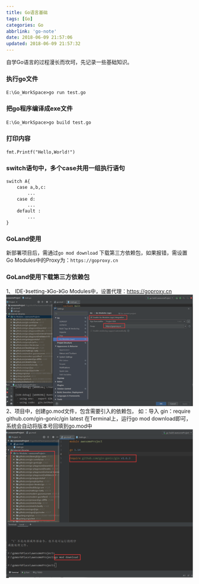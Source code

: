 ```yaml
---
title: Go语言基础
tags: [Go]
categories: Go
abbrlink: 'go-note'
date: 2018-06-09 21:57:06
updated: 2018-06-09 21:57:32
---
```

自学Go语言的过程漫长而坎坷，先记录一些基础知识。

### 执行go文件
`E:\Go_WorkSpace>go run test.go`

### 把go程序编译成exe文件
`E:\Go_WorkSpace>go build test.go`

### 打印内容
`fmt.Printf("Hello,World!")`

### switch语句中，多个case共用一组执行语句
```shell
switch A{
	case a,b,c:
		...
	case d:
		...
	default :
		...
}
```

### GoLand使用
新部署项目后，需通过`go mod download` 下载第三方依赖包，如果报错，需设置Go Modules中的Proxy为：`https://goproxy.cn`

### GoLand使用下载第三方依赖包
1、 IDE-》setting-》Go-》Go Modules中，设置代理：https://goproxy.cn
![](/images/goland_1.png)
2、项目中，创建go.mod文件，包含需要引入的依赖包，
如：导入 gin：require github.com/gin-gonic/gin latest
在Terminal上，运行go mod download即可，系统会自动将版本号回填到go.mod中
![](/images/goland_2.png)